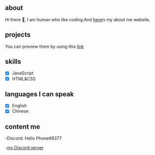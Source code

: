 ## about
Hi there 👋,  I am human who like coding.And [here](https://hello1234316.github.io/about/)is my about me website. 

## projects
You can preview them by using this [link](https://hello1234316.github.io/work/)

## skills

- [x] JavaScript
- [x] HTML&CSS

## languages I can speak

- [x] English 
- [x] Chinese

## content me

-Discord: Hello Phone#8377

-[my Discord server](https://discord.gg/CNzNZSbkMa)
